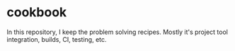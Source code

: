# cookbook
In this repository, I keep the problem solving recipes. Mostly it's project tool integration, builds, CI, testing, etc.
